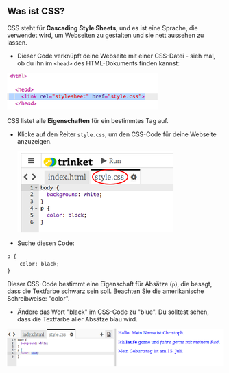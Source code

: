 ## Was ist CSS?

CSS steht für **Cascading Style Sheets**, und es ist eine Sprache, die verwendet wird, um Webseiten zu gestalten und sie nett aussehen zu lassen.

+ Dieser Code verknüpft deine Webseite mit einer CSS-Datei - sieh mal, ob du ihn im `<head>` des HTML-Dokuments finden kannst:

![screenshot](images/birthday-css-link.png)

CSS listet alle **Eigenschaften** für ein bestimmtes Tag auf.

+ Klicke auf den Reiter `style.css`, um den CSS-Code für deine Webseite anzuzeigen.
    
    ![screenshot](images/birthday-css-tab.png)

+ Suche diesen Code:

```html
p {
    color: black;
}
```

Dieser CSS-Code bestimmt eine Eigenschaft für Absätze (`p`), die besagt, dass die Textfarbe schwarz sein soll. Beachten Sie die amerikanische Schreibweise: "color".

+ Ändere das Wort "black" im CSS-Code zu "blue". Du solltest sehen, dass die Textfarbe aller Absätze blau wird.

![screenshot](images/birthday-edit-css.png)